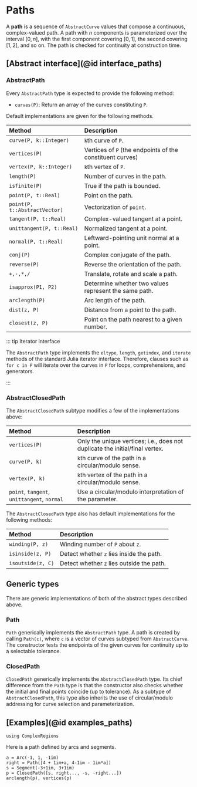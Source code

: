 # Paths

A **path** is a sequence of `AbstractCurve` values that compose a continuous, complex-valued path. A path with $n$ components is parameterized over the interval $[0, n]$, with the first component covering $[0, 1]$, the second covering $[1, 2]$, and so on. The path is checked for continuity at construction time.

## [Abstract interface](@id interface_paths)

### AbstractPath

Every `AbstractPath` type is expected to provide the following method:

- `curves(P)`: Return an array of the curves constituting `P`.

Default implementations are given for the following methods.

| Method | Description |
|:-----|:-----|
| `curve(P, k::Integer)`| `k`th curve of `P`.
| `vertices(P)` | Vertices of `P` (the endpoints of the constituent curves) |
| `vertex(P, k::Integer)`| `k`th vertex of `P`. |
| `length(P)`| Number of curves in the path. |
| `isfinite(P)`| True if the path is bounded. |
| `point(P, t::Real)` | Point on the path. |
| `point(P, t::AbstractVector)`| Vectorization of `point`. |
| `tangent(P, t::Real)` | Complex-valued tangent at a point. |
| `unittangent(P, t::Real)`| Normalized tangent at a point. |
| `normal(P, t::Real)`| Leftward-pointing unit normal at a point. |
| `conj(P)`| Complex conjugate of the path. |
| `reverse(P)`| Reverse the orientation of the path. |
| `+,-,*,/`| Translate, rotate and scale a path. |
| `isapprox(P1, P2)` | Determine whether two values represent the same path. |
| `arclength(P)` | Arc length of the path. |
| `dist(z, P)` | Distance from a point to the path. |
| `closest(z, P)`| Point on the path nearest to a given number. |

::: tip Iterator interface

The `AbstractPath` type implements the `eltype`, `length`, `getindex`, and `iterate` methods of the standard Julia iterator interface. Therefore, clauses such as `for c in P` will iterate over the curves in `P` for loops, comprehensions, and generators.

:::

### AbstractClosedPath

The `AbstractClosedPath` subtype modifies a few of the implementations above:

| Method | Description |
|:-----|:-----|
| `vertices(P)`| Only the unique vertices; i.e., does not duplicate the initial/final vertex. |
| `curve(P, k)` | `k`th curve of the path in a circular/modulo sense. |
| `vertex(P, k)`| `k`th vertex of the path in a circular/modulo sense. |
| `point`, `tangent`, `unittangent`, `normal`| Use a circular/modulo interpretation of the parameter. |

The `AbstractClosedPath` type also has default implementations for the following methods:

| Method | Description |
|:-----|:-----|
| `winding(P, z)` | Winding number of `P` about `z`. |
| `isinside(z, P)` | Detect whether `z` lies inside the path. |
| `isoutside(z, C)` | Detect whether `z` lies outside the path. |

## Generic types

There are generic implementations of both of the abstract types described above.

### Path

`Path` generically implements the `AbstractPath` type. A path is created by calling `Path(c)`, where `c` is a vector of curves subtyped from `AbstractCurve`. The constructor tests the endpoints of the given curves for continuity up to a selectable tolerance.

### ClosedPath

`ClosedPath` generically implements the `AbstractClosedPath` type. Its chief difference from the `Path` type is that the constructor also checks whether the initial and final points coincide (up to tolerance). As a subtype of `AbstractClosedPath`, this type also inherits the use of circular/modulo addressing for curve selection and parameterization.

## [Examples](@id examples_paths)

```@setup examples
using ComplexRegions
```

Here is a path defined by arcs and segments.

```@repl examples
a = Arc(-1, 1, -1im)
right = Path([4 + 1im+a, 4-1im - 1im*a])
s = Segment(-3+1im, 3+1im)
p = ClosedPath([s, right..., -s, -right...])
arclength(p), vertices(p)
```
